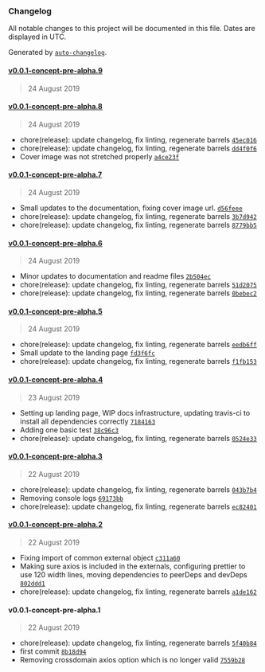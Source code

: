 ### Changelog

All notable changes to this project will be documented in this file. Dates are displayed in UTC.

Generated by [`auto-changelog`](https://github.com/CookPete/auto-changelog).

#### [v0.0.1-concept-pre-alpha.9](https://github.com/nosachamos/mobx-state-tree-entity/compare/v0.0.1-concept-pre-alpha.9...v0.0.1-concept-pre-alpha.9)

> 24 August 2019

#### [v0.0.1-concept-pre-alpha.8](https://github.com/nosachamos/mobx-state-tree-entity/compare/v0.0.1-concept-pre-alpha.7...v0.0.1-concept-pre-alpha.8)

> 24 August 2019

- chore(release): update changelog, fix linting, regenerate barrels [`45ec016`](https://github.com/nosachamos/mobx-state-tree-entity/commit/45ec0167161199673b2b7b8fc4b28d6c1c9b24dd)
- chore(release): update changelog, fix linting, regenerate barrels [`dd4f0f6`](https://github.com/nosachamos/mobx-state-tree-entity/commit/dd4f0f63cdcea63a21f99badab0236c10c8d838c)
- Cover image was not stretched properly [`a4ce23f`](https://github.com/nosachamos/mobx-state-tree-entity/commit/a4ce23f8cc297562a66d85020ff1d78ba35cc170)

#### [v0.0.1-concept-pre-alpha.7](https://github.com/nosachamos/mobx-state-tree-entity/compare/v0.0.1-concept-pre-alpha.6...v0.0.1-concept-pre-alpha.7)

> 24 August 2019

- Small updates to the documentation, fixing cover image url. [`d56feee`](https://github.com/nosachamos/mobx-state-tree-entity/commit/d56feeea32ef3a44e15d5fb0536e11e3fef6f91c)
- chore(release): update changelog, fix linting, regenerate barrels [`3b7d942`](https://github.com/nosachamos/mobx-state-tree-entity/commit/3b7d9424a3e563cfd71ac0c395e8293eb7a6f055)
- chore(release): update changelog, fix linting, regenerate barrels [`8779bb5`](https://github.com/nosachamos/mobx-state-tree-entity/commit/8779bb563dbb140c5a75cde354b7f51c3e7151a9)

#### [v0.0.1-concept-pre-alpha.6](https://github.com/nosachamos/mobx-state-tree-entity/compare/v0.0.1-concept-pre-alpha.5...v0.0.1-concept-pre-alpha.6)

> 24 August 2019

- Minor updates to documentation and readme files [`2b504ec`](https://github.com/nosachamos/mobx-state-tree-entity/commit/2b504ec405e9a997faa253a5ab5cd92d41326987)
- chore(release): update changelog, fix linting, regenerate barrels [`51d2075`](https://github.com/nosachamos/mobx-state-tree-entity/commit/51d2075d72a7ae85f29a3a20fbd997d437ab28ae)
- chore(release): update changelog, fix linting, regenerate barrels [`0bebec2`](https://github.com/nosachamos/mobx-state-tree-entity/commit/0bebec21c1fe8a8bbe9a5b14848380970f0719e6)

#### [v0.0.1-concept-pre-alpha.5](https://github.com/nosachamos/mobx-state-tree-entity/compare/v0.0.1-concept-pre-alpha.4...v0.0.1-concept-pre-alpha.5)

> 24 August 2019

- chore(release): update changelog, fix linting, regenerate barrels [`eedb6ff`](https://github.com/nosachamos/mobx-state-tree-entity/commit/eedb6ff95c36c27b89db54350955a84b013d4e29)
- Small update to the landing page [`fd3f6fc`](https://github.com/nosachamos/mobx-state-tree-entity/commit/fd3f6fcb97fe7b09eb753e33185c31c37427275c)
- chore(release): update changelog, fix linting, regenerate barrels [`f1fb153`](https://github.com/nosachamos/mobx-state-tree-entity/commit/f1fb1534399fa98ac166abb4c128cca174aec74c)

#### [v0.0.1-concept-pre-alpha.4](https://github.com/nosachamos/mobx-state-tree-entity/compare/v0.0.1-concept-pre-alpha.3...v0.0.1-concept-pre-alpha.4)

> 23 August 2019

- Setting up landing page, WIP docs infrastructure, updating travis-ci to install all dependencies correctly [`7184163`](https://github.com/nosachamos/mobx-state-tree-entity/commit/7184163d041137a7ba274a567b4d156cff51949a)
- Adding one basic test [`38c96c3`](https://github.com/nosachamos/mobx-state-tree-entity/commit/38c96c31854b042921a11ba572a571e9e5e39aab)
- chore(release): update changelog, fix linting, regenerate barrels [`0524e33`](https://github.com/nosachamos/mobx-state-tree-entity/commit/0524e33aaa5c5527a2ffe902a8a922a4f151cfec)

#### [v0.0.1-concept-pre-alpha.3](https://github.com/nosachamos/mobx-state-tree-entity/compare/v0.0.1-concept-pre-alpha.2...v0.0.1-concept-pre-alpha.3)

> 22 August 2019

- chore(release): update changelog, fix linting, regenerate barrels [`043b7b4`](https://github.com/nosachamos/mobx-state-tree-entity/commit/043b7b42d37f2b3aac93b048dd3d69291a76c954)
- Removing console logs [`69173bb`](https://github.com/nosachamos/mobx-state-tree-entity/commit/69173bb50c763f9ad9bd8ef17507383476c1f8a6)
- chore(release): update changelog, fix linting, regenerate barrels [`ec82401`](https://github.com/nosachamos/mobx-state-tree-entity/commit/ec82401d8b5ab85fe40462e830114bafc36390e3)

#### [v0.0.1-concept-pre-alpha.2](https://github.com/nosachamos/mobx-state-tree-entity/compare/v0.0.1-concept-pre-alpha.1...v0.0.1-concept-pre-alpha.2)

> 22 August 2019

- Fixing import of common external object [`c311a60`](https://github.com/nosachamos/mobx-state-tree-entity/commit/c311a607db9f919ad14aeca5b5b2298d8b2ebb74)
- Making sure axios is included in the externals, configuring prettier to use 120 width lines, moving dependencies to peerDeps and devDeps [`802ddd1`](https://github.com/nosachamos/mobx-state-tree-entity/commit/802ddd152df3121adc7754869c866319547352ef)
- chore(release): update changelog, fix linting, regenerate barrels [`a1de162`](https://github.com/nosachamos/mobx-state-tree-entity/commit/a1de16256f78d0be4f295721b1d32fa91c0ccd5b)

#### v0.0.1-concept-pre-alpha.1

> 22 August 2019

- chore(release): update changelog, fix linting, regenerate barrels [`5f40b84`](https://github.com/nosachamos/mobx-state-tree-entity/commit/5f40b84f2324f8b8fd79d8bda6fe5bbe2b119374)
- first commit [`8b18d94`](https://github.com/nosachamos/mobx-state-tree-entity/commit/8b18d94936b6939c58d44d51bb1e11b322f97e86)
- Removing crossdomain axios option which is no longer valid [`7559b28`](https://github.com/nosachamos/mobx-state-tree-entity/commit/7559b281123a28467a893f5bf0e62c263166ba63)
